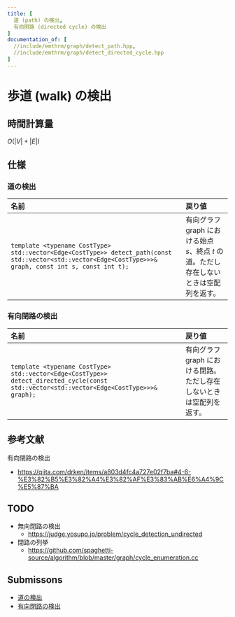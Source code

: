 ```yaml
---
title: [
  道 (path) の検出,
  有向閉路 (directed cycle) の検出
]
documentation_of: [
  //include/emthrm/graph/detect_path.hpp,
  //include/emthrm/graph/detect_directed_cycle.hpp
]
---
```


# 歩道 (walk) の検出


## 時間計算量

$O(\lvert V \rvert + \lvert E \rvert)$


## 仕様

### 道の検出

|名前|戻り値|
|:--|:--|
|`template <typename CostType>`<br>`std::vector<Edge<CostType>> detect_path(const std::vector<std::vector<Edge<CostType>>>& graph, const int s, const int t);`|有向グラフ $\mathrm{graph}$ における始点 $s$、終点 $t$ の道。ただし存在しないときは空配列を返す。|


### 有向閉路の検出

|名前|戻り値|
|:--|:--|
|`template <typename CostType>`<br>`std::vector<Edge<CostType>> detect_directed_cycle(const std::vector<std::vector<Edge<CostType>>>& graph);`|有向グラフ $\mathrm{graph}$ における閉路。ただし存在しないときは空配列を返す。|


## 参考文献

有向閉路の検出
- https://qiita.com/drken/items/a803d4fc4a727e02f7ba#4-6-%E3%82%B5%E3%82%A4%E3%82%AF%E3%83%AB%E6%A4%9C%E5%87%BA


## TODO

- 無向閉路の検出
  - https://judge.yosupo.jp/problem/cycle_detection_undirected
- 閉路の列挙
  - https://github.com/spaghetti-source/algorithm/blob/master/graph/cycle_enumeration.cc


## Submissons

- [道の検出](https://atcoder.jp/contests/past202112-open/submissions/29621513)
- [有向閉路の検出](https://judge.yosupo.jp/submission/15525)
